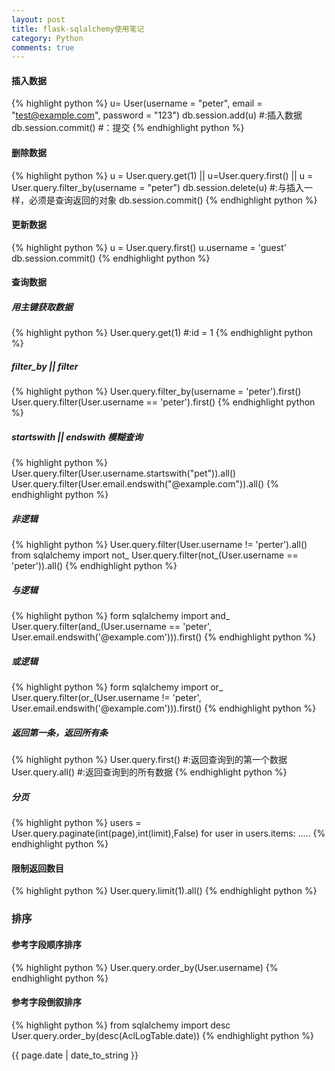 ```yaml
---
layout: post
title: flask-sqlalchemy使用笔记
category: Python
comments: true
---
```


#### 插入数据
{% highlight python %}
u= User(username = "peter", email = "test@example.com", password = "123")
db.session.add(u)  #:插入数据
db.session.commit() #：提交
{% endhighlight python %}

#### 删除数据
{% highlight python %}
u = User.query.get(1)  || u=User.query.first() || u = User.query.filter_by(username = "peter")
db.session.delete(u)  #:与插入一样，必须是查询返回的对象
db.session.commit()
{% endhighlight python %}

#### 更新数据
{% highlight python %}
u = User.query.first()
u.username = 'guest'
db.session.commit()
{% endhighlight python %}

#### 查询数据

##### 用主键获取数据
{% highlight python %}
User.query.get(1)  #:id = 1
{% endhighlight python %}

##### filter_by  || filter
{% highlight python %}
User.query.filter_by(username = 'peter').first()
User.query.filter(User.username ==  'peter').first()
{% endhighlight python %}

##### startswith  ||  endswith   模糊查询
{% highlight python %}
User.query.filter(User.username.startswith("pet")).all()
User.query.filter(User.email.endswith("@example.com")).all()
{% endhighlight python %}

##### 非逻辑
{% highlight python %}
User.query.filter(User.username != 'perter').all()
from sqlalchemy import not_
User.query.filter(not_(User.username == 'peter')).all()
{% endhighlight python %}

##### 与逻辑
{% highlight python %}
form sqlalchemy import and_
User.query.filter(and_(User.username == 'peter', User.email.endswith('@example.com'))).first()
{% endhighlight python %}

##### 或逻辑
{% highlight python %}
form sqlalchemy import or_
User.query.filter(or_(User.username != 'peter', User.email.endswith('@example.com'))).first()
{% endhighlight python %}

##### 返回第一条，返回所有条
{% highlight python %}
User.query.first() #:返回查询到的第一个数据
User.query.all()  #:返回查询到的所有数据
{% endhighlight python %}

##### 分页
{% highlight python %}
users =  User.query.paginate(int(page),int(limit),False)
 for user in users.items:
    .....
{% endhighlight python %}

#### 限制返回数目
{% highlight python %}
User.query.limit(1).all()
{% endhighlight python %}


### 排序

#### 参考字段顺序排序
{% highlight python %}
User.query.order_by(User.username)
{% endhighlight python %}

#### 参考字段倒叙排序
{% highlight python %}
from sqlalchemy import desc
User.query.order_by(desc(AclLogTable.date))
{% endhighlight python %}




{{ page.date | date_to_string }}
